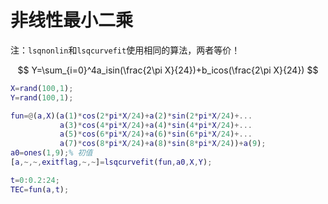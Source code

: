 # 非线性最小二乘

注：`lsqnonlin`和`lsqcurvefit`使用相同的算法，两者等价！

$$
Y=\sum_{i=0}^4a_isin(\frac{2\pi X}{24})+b_icos(\frac{2\pi X}{24})
$$

```matlab
X=rand(100,1);
Y=rand(100,1);

fun=@(a,X)(a(1)*cos(2*pi*X/24)+a(2)*sin(2*pi*X/24)+...
           a(3)*cos(4*pi*X/24)+a(4)*sin(4*pi*X/24)+...
           a(5)*cos(6*pi*X/24)+a(6)*sin(6*pi*X/24)+...
           a(7)*cos(8*pi*X/24)+a(8)*sin(8*pi*X/24))+a(9);    
a0=ones(1,9);% 初值
[a,~,~,exitflag,~,~]=lsqcurvefit(fun,a0,X,Y);

t=0:0.2:24;
TEC=fun(a,t);
```

